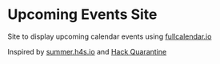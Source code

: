 # Upcoming Events Site 

Site to display upcoming calendar events using [fullcalendar.io](https://fullcalendar.io)

Inspired by [summer.h4s.io](https://summer.h4s.io/schedule) and [Hack Quarantine](https://https://github.com/HackQuarantine/hq-website)
